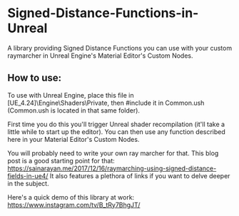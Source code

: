 # Signed-Distance-Functions-in-Unreal
A library providing Signed Distance Functions you can use with your custom raymarcher in Unreal Engine's Material Editor's Custom Nodes. 

## How to use:
To use with Unreal Engine, place this file in [UE_4.24]\Engine\Shaders\Private\, then #include it in Common.ush (Common.ush is located in that same folder).

First time you do this you'll trigger Unreal shader recompilation (it'll take a little while to start up the editor).
You can then use any function described here in your Material Editor's Custom Nodes.

You will probably need to write your own ray marcher for that. This blog post is a good starting point for that: https://sainarayan.me/2017/12/16/raymarching-using-signed-distance-fields-in-ue4/
It also features a plethora of links if you want to delve deeper in the subject.

Here's a quick demo of this library at work: https://www.instagram.com/tv/B_tRy7BhgJT/


